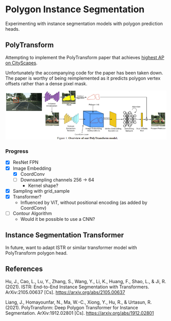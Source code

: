 # Polygon Instance Segmentation

Experimenting with instance segmentation models with polygon prediction heads.

## PolyTransform

Attempting to implement the PolyTransform paper that achieves [highest AP on CityScapes](https://paperswithcode.com/sota/instance-segmentation-on-cityscapes).

Unfortunately the accompanying code for the paper has been taken down. The paper is worthy of being reimplemented as it predicts polygon vertex offsets rather than a dense pixel mask.

![PolyTransform Architecture](docs/polytransform-architecture.png "PolyTransform Architecture")

### Progress

- [x] ResNet FPN
- [x] Image Embedding
  - [x] CoordConv
  - [ ] Downsampling channels 256 -> 64
    - Kernel shape? 
- [x] Sampling with grid_sample
- [x] Transformer?
  - Influenced by ViT, without positional encoding (as added by CoordConv)
- [ ] Contour Algorithm
  - Would it be possible to use a CNN?

## Instance Segmentation Transformer

In future, want to adapt ISTR or similar transformer model with PolyTransform polygon head.

## References

Hu, J., Cao, L., Lu, Y., Zhang, S., Wang, Y., Li, K., Huang, F., Shao, L., & Ji, R. (2021). ISTR: End-to-End Instance Segmentation with Transformers. ArXiv:2105.00637 [Cs]. https://arxiv.org/abs/2105.00637

Liang, J., Homayounfar, N., Ma, W.-C., Xiong, Y., Hu, R., & Urtasun, R. (2021). PolyTransform: Deep Polygon Transformer for Instance Segmentation. ArXiv:1912.02801 [Cs]. https://arxiv.org/abs/1912.02801



‌
‌